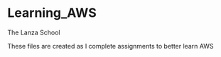 # Learning_AWS
The Lanza School


These files are created as I complete assignments to better learn AWS
